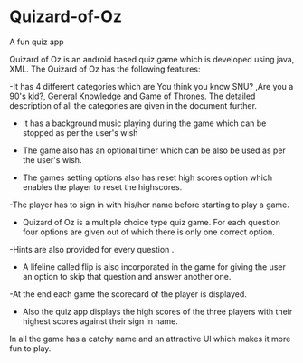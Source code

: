 # Quizard-of-Oz
A fun quiz app

Quizard of Oz is an android based quiz game which is developed
using java, XML. The Quizard of Oz has the following features:

-It has 4 different categories which are You think you know SNU? ,Are
you a 90's kid?, General Knowledge and Game of Thrones. The detailed
description of all the categories are given in the document further.

- It has a background music playing during the game which can be stopped
as per the user's wish

- The game also has an optional timer which can be also be used as per the
user's wish.

- The games setting options also has reset high scores option which
enables the player to reset the highscores.

-The player has to sign in with his/her name before starting to play a
game.

- Quizard of Oz is a multiple choice type quiz game. For each question
four options are given out of which there is only one correct option.

-Hints are also provided for every question .

- A lifeline called flip is also incorporated in the game for giving the user
an option to skip that question and answer another one.

-At the end each game the scorecard of the player is displayed.
- Also the quiz app displays the high scores of the three players with their
highest scores against their sign in name.

In all the game has a catchy name and an attractive UI which makes it
more fun to play.


